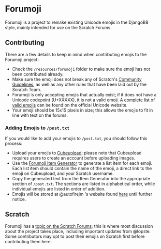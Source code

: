 # Forumoji
Forumoji is a project to remake existing Unicode emojis in the DjangoBB style, mainly intended for use on the Scratch Forums.

## Contributing
There are a few details to keep in mind when contributing emojis to the Forumoji project:
* Check the `/resources/forumoji` folder to make sure the emoji has not been contributed already.
* Make sure the emoji does not break any of Scratch's [Community Guidelines](https://scratch.mit.edu/community_guidelines/), as well as any other rules that have been laid out by the Scratch Team.
* Forumoji is only accepting emojis that actually exist; if it does not have a Unicode codepoint (U+XXXXX), it is not a valid emoji. A [complete list of valid emojis](https://unicode.org/emoji/charts/emoji-list.html) can be found on the official Unicode website.
* Your emoji should be 15x15 pixels in size; this allows the emojis to fit in line with text on the forums.

### Adding Emojis to `/post.txt`
If you would like to add your emojis to `/post.txt`, you should follow this process:
* Upload your emojis to [Cubeupload](https://cubeupload.com); please note that Cubeupload requires users to create an account before uploading images.
* Use the [Forumoji Item Generator](https://lopste.github.io/forumoji) to generate a list item for each emoji. Each list item should contain the name of the emoji, a direct link to the emoji on Cubeupload, and your Scratch username.
* Copy the generated text from the Item Generator into the appropriate section of `/post.txt`. The sections are listed in alphabetical order, while individual emojis are listed in order of addition.
* Emojis will be stored at @autofirejm 's website found [here](https://autofirejm.github.io/Scratch/Forumoji) until further notice.

## Scratch
Forumoji has a [topic on the Scratch Forums](https://scratch.mit.edu/discuss/topic/557083/); this is where most discussion about the project takes place, including important updates from @lopste. Some contributors may opt to post their emojis on Scratch first before contributing them here.
